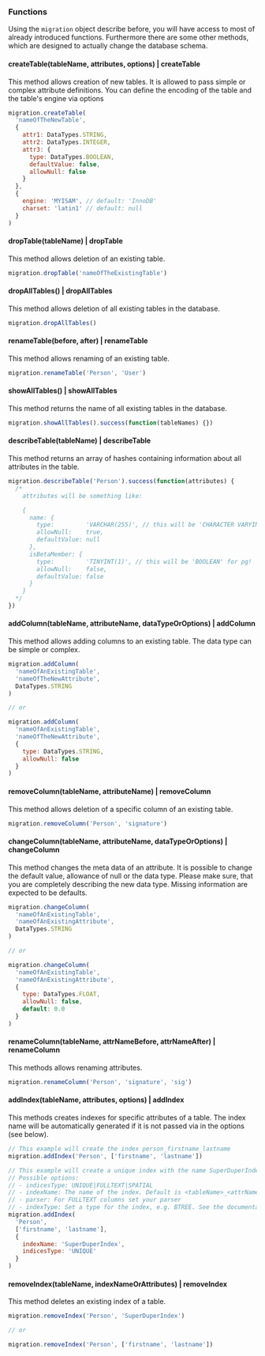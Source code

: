 ### Functions

Using the `migration` object describe before, you will have access to most of already introduced functions. Furthermore there are some other methods, which are designed to actually change the database schema.

#### createTable(tableName, attributes, options) | createTable

This method allows creation of new tables. It is allowed to pass simple or complex attribute definitions. You can define the encoding of the table and the table's engine via options

```js
migration.createTable(
  'nameOfTheNewTable',
  {
    attr1: DataTypes.STRING,
    attr2: DataTypes.INTEGER,
    attr3: {
      type: DataTypes.BOOLEAN,
      defaultValue: false,
      allowNull: false
    }
  },
  {
    engine: 'MYISAM', // default: 'InnoDB'
    charset: 'latin1' // default: null
  }
)
```

#### dropTable(tableName) | dropTable

This method allows deletion of an existing table.

```js
migration.dropTable('nameOfTheExistingTable')
```

#### dropAllTables() | dropAllTables

This method allows deletion of all existing tables in the database.

```js
migration.dropAllTables()
```

#### renameTable(before, after) | renameTable

This method allows renaming of an existing table.

```js
migration.renameTable('Person', 'User')
```

#### showAllTables() | showAllTables

This method returns the name of all existing tables in the database.

```js
migration.showAllTables().success(function(tableNames) {})
```

#### describeTable(tableName) | describeTable

This method returns an array of hashes containing information about all attributes in the table.

```js
migration.describeTable('Person').success(function(attributes) {
  /*
    attributes will be something like:

    {
      name: {
        type:         'VARCHAR(255)', // this will be 'CHARACTER VARYING' for pg!
        allowNull:    true,
        defaultValue: null
      },
      isBetaMember: {
        type:         'TINYINT(1)', // this will be 'BOOLEAN' for pg!
        allowNull:    false,
        defaultValue: false
      }
    }
  */
})
```

#### addColumn(tableName, attributeName, dataTypeOrOptions) | addColumn

This method allows adding columns to an existing table. The data type can be simple or complex.

```js
migration.addColumn(
  'nameOfAnExistingTable',
  'nameOfTheNewAttribute',
  DataTypes.STRING
)

// or

migration.addColumn(
  'nameOfAnExistingTable',
  'nameOfTheNewAttribute',
  {
    type: DataTypes.STRING,
    allowNull: false
  }
)
```

#### removeColumn(tableName, attributeName) | removeColumn

This method allows deletion of a specific column of an existing table.

```js
migration.removeColumn('Person', 'signature')
```

#### changeColumn(tableName, attributeName, dataTypeOrOptions) | changeColumn

This method changes the meta data of an attribute. It is possible to change the default value, allowance of null or the data type. Please make sure, that you are completely describing the new data type. Missing information are expected to be defaults.

```js
migration.changeColumn(
  'nameOfAnExistingTable',
  'nameOfAnExistingAttribute',
  DataTypes.STRING
)

// or

migration.changeColumn(
  'nameOfAnExistingTable',
  'nameOfAnExistingAttribute',
  {
    type: DataTypes.FLOAT,
    allowNull: false,
    default: 0.0
  }
)
```

#### renameColumn(tableName, attrNameBefore, attrNameAfter) | renameColumn

This methods allows renaming attributes.

```js
migration.renameColumn('Person', 'signature', 'sig')
```

#### addIndex(tableName, attributes, options) | addIndex

This methods creates indexes for specific attributes of a table. The index name will be automatically generated if it is not passed via in the options (see below).

```js
// This example will create the index person_firstname_lastname
migration.addIndex('Person', ['firstname', 'lastname'])
```

```js
// This example will create a unique index with the name SuperDuperIndex using the optional 'options' field.
// Possible options:
// - indicesType: UNIQUE|FULLTEXT|SPATIAL
// - indexName: The name of the index. Default is <tableName>_<attrName1>_<attrName2>
// - parser: For FULLTEXT columns set your parser
// - indexType: Set a type for the index, e.g. BTREE. See the documentation of the used dialect
migration.addIndex(
  'Person',
  ['firstname', 'lastname'],
  {
    indexName: 'SuperDuperIndex',
    indicesType: 'UNIQUE'
  }
)
```

#### removeIndex(tableName, indexNameOrAttributes) | removeIndex

This method deletes an existing index of a table.

```js
migration.removeIndex('Person', 'SuperDuperIndex')

// or

migration.removeIndex('Person', ['firstname', 'lastname'])
```
